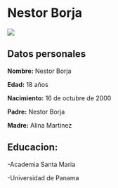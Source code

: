 # Nestor Borja

<img src="https://m.eldiario.es/fotos/cantante-Bob-Marley_EDIIMA20181017_0696_19.jpg">

## **Datos personales**

**Nombre:** Nestor Borja

**Edad:** 18 años

**Nacimiento:** 16 de octubre de 2000

**Padre:** Nestor Borja

**Madre:** Alina Martinez


## **Educacion:** 

-Academia Santa Maria

-Universidad de Panama
